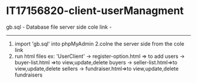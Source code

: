 # IT17156820-client-userManagment
 
gb.sql - Database file
server side cole link - 

----------------------------------------

1. import 'gb.sql' into phpMyAdmin
2.colne the server side from the cole link
3. run html files
  	ex: 'UserClient' -> register-option.html  => to add users
                    -> buyer-list.html =>to view,update,delete buyers
					               -> seller-list.html=>to view,update,delete sellers
				                -> fundraiser.html=>to view,update,delete fundraisers
